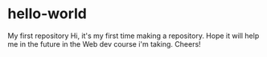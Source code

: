 # hello-world
My first repository
Hi,
it's my first time making a repository.
Hope it will help me in the future in the Web dev course i'm taking.
Cheers!
